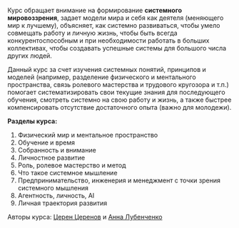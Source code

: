 Курс обращает внимание на формирование **системного мировоззрения**, задает модели мира и себя как деятеля (меняющего мир к лучшему), объясняет, как системно развиваться, чтобы умело совмещать работу и личную жизнь, чтобы быть всегда конкурентоспособным и при необходимости работать в больших коллективах, чтобы создавать успешные системы для большого числа других людей.

Данный курс за счет изучения системных понятий, принципов и моделей (например, разделение физического и ментального пространства, связь ролевого мастерства и трудового кругозора и т.п.) помогает систематизировать свои текущие знания для последующего обучения, смотреть системно на свою работу и жизнь, а также быстрее компенсировать отсутствие достаточного опыта (важно для молодежи).

**Разделы курса:**

1. Физический мир и ментальное пространство
2. Обучение и время
3. Собранность и внимание
4. Личностное развитие
5. Роль, ролевое мастерство и метод
6. Что такое системное мышление
7. Предпринимательство, инженерия и менеджмент с точки зрения системного мышления
8. Агентность, личность, AI
9. Личная траектория развития

Авторы курса: [Церен Церенов](/team/tserenov) и [Анна Лубенченко](/team/lubenchenko)

